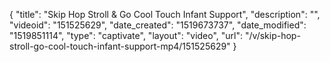 {
    "title": "Skip Hop Stroll & Go Cool Touch Infant Support",
    "description": "",
    "videoid": "151525629",
    "date_created": "1519673737",
    "date_modified": "1519851114",
    "type": "captivate",
    "layout": "video",
    "url": "\/v\/skip-hop-stroll-go-cool-touch-infant-support-mp4\/151525629"
}